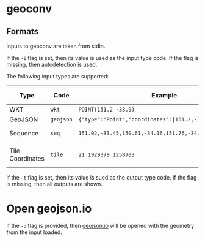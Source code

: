 # geoconv

## Formats

Inputs to geoconv are taken from stdin.

If the `-i` flag is set, then its value is used as the input type code. If the flag
is missing, then autodetection is used.

The following input types are supported:

| Type             | Code      | Example                                                   | Alternate separators |
| ---              | ---       | ---                                                       | ---                  |
| WKT              | `wkt`     | `POINT(151.2 -33.9)`                                      |                      |
| GeoJSON          | `geojson` | `{"type":"Point","coordinates":[151.2,-33.9]}`            |                      |
| Sequence         | `seq`     | `151.02,-33.45,150.61,-34.16,151.76,-34.15,151.02,-33.45` | comma, space         |
| Tile Coordinates | `tile`    | `21 1929379 1258703`                                      | space, forward slash |

If the `-t` flag is set, then its value is sued as the output type code. If the
flag is missing, then all outputs are shown.

# Open geojson.io

If the `-o` flag is provided, then [geojson.io](geojson.io) will be opened with
the geometry from the input loaded.

              
